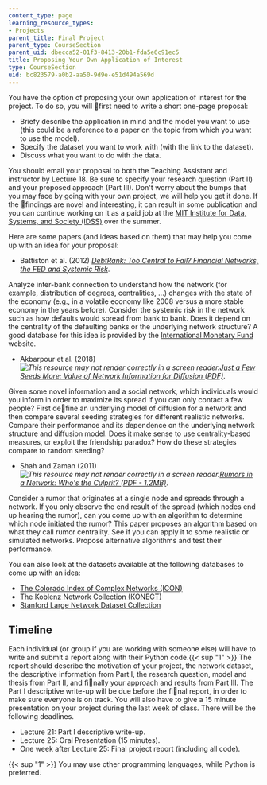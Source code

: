 ```yaml
---
content_type: page
learning_resource_types:
- Projects
parent_title: Final Project
parent_type: CourseSection
parent_uid: dbecca52-01f3-8413-20b1-fda5e6c91ec5
title: Proposing Your Own Application of Interest
type: CourseSection
uid: bc823579-a0b2-aa50-9d9e-e51d494a569d
---
```


You have the option of proposing your own application of interest for the project. To do so, you will first need to write a short one-page proposal:

*   Briefy describe the application in mind and the model you want to use (this could be a reference to a paper on the topic from which you want to use the model).
*   Specify the dataset you want to work with (with the link to the dataset).
*   Discuss what you want to do with the data.

You should email your proposal to both the Teaching Assistant and instructor by Lecture 18. Be sure to specify your research question (Part II) and your proposed approach (Part III). Don't worry about the bumps that you may face by going with your own project, we will help you get it done. If the findings are novel and interesting, it can result in some publication and you can continue working on it as a paid job at the [MIT Institute for Data, Systems, and Society (IDSS)](https://idss.mit.edu/) over the summer.

Here are some papers (and ideas based on them) that may help you come up with an idea for your proposal:

*   Battiston et al. (2012) _[DebtRank: Too Central to Fail? Financial Networks, the FED and Systemic Risk](https://www.nature.com/articles/srep00541)_.

Analyze inter-bank connection to understand how the network (for example, distribution of degrees, centralities, ...) changes with the state of the economy (e.g., in a volatile economy like 2008 versus a more stable economy in the years before). Consider the systemic risk in the network such as how defaults would spread from bank to bank. Does it depend on the centrality of the defaulting banks or the underlying network structure? A good database for this idea is provided by the [International Monetary Fund](https://www.imf.org/en/Data) website.

*   Akbarpour et al. (2018) _![This resource may not render correctly in a screen reader.](/images/inacessible.gif)[Just a Few Seeds More: Value of Network Information for Diffusion (PDF)](http://web.stanford.edu/~mohamwad/NetworkSeeding.pdf)_. 

Given some novel information and a social network, which individuals would you inform in order to maximize its spread if you can only contact a few people? First define an underlying model of diffusion for a network and then compare several seeding strategies for different realistic networks. Compare their performance and its dependence on the underlying network structure and diffusion model. Does it make sense to use centrality-based measures, or exploit the friendship paradox? How do these strategies compare to random seeding?

*   Shah and Zaman (2011) _![This resource may not render correctly in a screen reader.](/images/inacessible.gif)[Rumors in a Network: Who's the Culprit? (PDF - 1.2MB)](https://devavrat.mit.edu/wp-content/uploads/2017/10/Rumors-in-a-network-whos-the-culprit.pdf)_. 

Consider a rumor that originates at a single node and spreads through a network. If you only observe the end result of the spread (which nodes end up hearing the rumor), can you come up with an algorithm to determine which node initiated the rumor? This paper proposes an algorithm based on what they call rumor centrality. See if you can apply it to some realistic or simulated networks. Propose alternative algorithms and test their performance.

You can also look at the datasets available at the following databases to come up with an idea:

*   [The Colorado Index of Complex Networks (ICON)](https://icon.colorado.edu/#!/)
*   [The Koblenz Network Collection (KONECT)](http://konect.uni-koblenz.de/networks/)
*   [Stanford Large Network Dataset Collection](http://snap.stanford.edu/data/index.html#reviews)

Timeline
--------

Each individual (or group if you are working with someone else) will have to write and submit a report along with their Python code.{{< sup "1" >}} The report should describe the motivation of your project, the network dataset, the descriptive information from Part I, the research question, model and thesis from Part II, and finally your approach and results from Part III. The Part I descriptive write-up will be due before the final report, in order to make sure everyone is on track. You will also have to give a 15 minute presentation on your project during the last week of class. There will be the following deadlines.

*   Lecture 21: Part I descriptive write-up.
*   Lecture 25: Oral Presentation (15 minutes).
*   One week after Lecture 25: Final project report (including all code).

{{< sup "1" >}} You may use other programming languages, while Python is preferred.